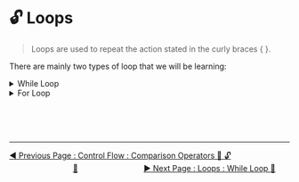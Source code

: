 # :unlock: Loops

> Loops are used to repeat the action stated in the curly braces { }.

There are mainly two types of loop that we will be learning:

<details><summary>While Loop</summary><br>

> **[While loop](while-loop.md)**

Have the following syntax

```javascript
while (condition) {
  // code block to be executed
}
```

Here's an example:

```javascript
let counter = 0;
while (counter < 5) {
  console.log("Hi");
  counter++;
}
```

</details>

<details><summary>For Loop</summary><br>

> **[For loop](for-loop.md)**

Have the following syntax

```javascript
for (statement 1; statement 2; statement 3) {
// code block to be executed
}
```

> **Statement 1** is executed \(one time\) before the execution of the code block.

> **Statement 2** defines the condition for executing the code block.

> **Statement 3** is executed \(every time\) after the code block has been executed.

So here's an example:

```javascript
for (let counter = 0; counter <= 5; counter++) {
  console.log("HI");
}
```

</details>

<br><br><br>

<hr>

[:arrow_backward: Previous Page : Control Flow : Comparison Operators :triangular_flag_on_post: :unlock: ](../comparison-operators.md) &nbsp;&nbsp;&nbsp;&nbsp;&nbsp;&nbsp;&nbsp;&nbsp;&nbsp;&nbsp;&nbsp;&nbsp;&nbsp;&nbsp;&nbsp;&nbsp;&nbsp;&nbsp;&nbsp;&nbsp;&nbsp;&nbsp;&nbsp;&nbsp;&nbsp;&nbsp;&nbsp;&nbsp;&nbsp;[:house_with_garden:](../../README.md)&nbsp;&nbsp;&nbsp;&nbsp;&nbsp;&nbsp;&nbsp;&nbsp;&nbsp;&nbsp;&nbsp;&nbsp;&nbsp;&nbsp;&nbsp;&nbsp;&nbsp;&nbsp;&nbsp;&nbsp;&nbsp;&nbsp;&nbsp;&nbsp;&nbsp;&nbsp;&nbsp;&nbsp;&nbsp; [:arrow_forward: Next Page : Loops : While Loop :key: ](while-loop.md)
